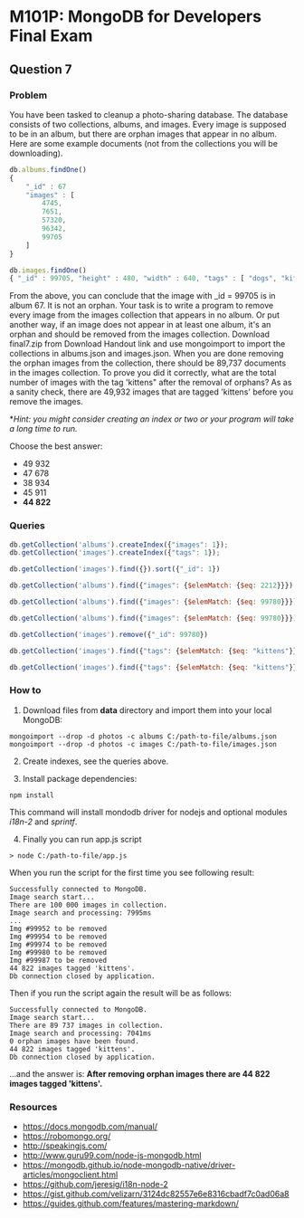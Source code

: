 # M101P: MongoDB for Developers Final Exam

## Question 7

### Problem

You have been tasked to cleanup a photo-sharing database. The database consists of two collections, albums, and images. Every image is supposed to be in an album, but there are orphan images that appear in no album. Here are some example documents (not from the collections you will be downloading).

~~~javascript
db.albums.findOne()
{
    "_id" : 67
    "images" : [
        4745,
        7651,
        57320,
        96342,
        99705
    ]
}

db.images.findOne()
{ "_id" : 99705, "height" : 480, "width" : 640, "tags" : [ "dogs", "kittens", "work" ] }
~~~

From the above, you can conclude that the image with _id = 99705 is in album 67. It is not an orphan.
Your task is to write a program to remove every image from the images collection that appears in no album. Or put another way, if an image does not appear in at least one album, it's an orphan and should be removed from the images collection.
Download final7.zip from Download Handout link and use mongoimport to import the collections in albums.json and images.json.
When you are done removing the orphan images from the collection, there should be 89,737 documents in the images collection. To prove you did it correctly, what are the total number of images with the tag 'kittens" after the removal of orphans? As as a sanity check, there are 49,932 images that are tagged 'kittens' before you remove the images.

*_Hint: you might consider creating an index or two or your program will take a long time to run._

Choose the best answer:

- 49 932
- 47 678
- 38 934
- 45 911
- **44 822**

### Queries

~~~javascript
db.getCollection('albums').createIndex({"images": 1});
db.getCollection('images').createIndex({"tags": 1});
~~~

~~~javascript
db.getCollection('images').find({}).sort({"_id": 1})
~~~

~~~javascript
db.getCollection('albums').find({"images": {$elemMatch: {$eq: 2212}}})

db.getCollection('albums').find({"images": {$elemMatch: {$eq: 99780}}})
~~~

~~~javascript
db.getCollection('albums').find({"images": {$elemMatch: {$eq: 99780}}}).count()
~~~

~~~javascript
db.getCollection('images').remove({"_id": 99780})
~~~

~~~javascript
db.getCollection('images').find({"tags": {$elemMatch: {$eq: "kittens"}}})
~~~

~~~javascript
db.getCollection('images').find({"tags": {$elemMatch: {$eq: "kittens"}}}).count()
~~~

### How to

1) Download files from **data** directory and import them into your local MongoDB:

~~~
mongoimport --drop -d photos -c albums C:/path-to-file/albums.json
mongoimport --drop -d photos -c images C:/path-to-file/images.json
~~~

2) Create indexes, see the queries above.

3) Install package dependencies:

~~~
npm install
~~~

This command will install mondodb driver for nodejs  and optional modules _i18n-2_ and _sprintf_.

4) Finally you can run app.js script

~~~
> node C:/path-to-file/app.js
~~~

When you run the script for the first time you see following result:

~~~
Successfully connected to MongoDB.
Image search start...
There are 100 000 images in collection.
Image search and processing: 7995ms
...
Img #99952 to be removed
Img #99954 to be removed
Img #99974 to be removed
Img #99980 to be removed
Img #99987 to be removed
44 822 images tagged 'kittens'.
Db connection closed by application.
~~~

Then if you run the script again the result will be as follows:

~~~
Successfully connected to MongoDB.
Image search start...
There are 89 737 images in collection.
Image search and processing: 7041ms
0 orphan images have been found.
44 822 images tagged 'kittens'.
Db connection closed by application.
~~~

...and the answer is: **After removing orphan images there are 44 822 images tagged 'kittens'.**

### Resources

- https://docs.mongodb.com/manual/
- https://robomongo.org/
- http://speakingjs.com/
- http://www.guru99.com/node-js-mongodb.html
- https://mongodb.github.io/node-mongodb-native/driver-articles/mongoclient.html
- https://github.com/jeresig/i18n-node-2
- https://gist.github.com/velizarn/3124dc82557e6e8316cbadf7c0ad06a8
- https://guides.github.com/features/mastering-markdown/